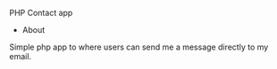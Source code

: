 PHP Contact app

* About

Simple php app to where users can send me a message directly  to my email. 